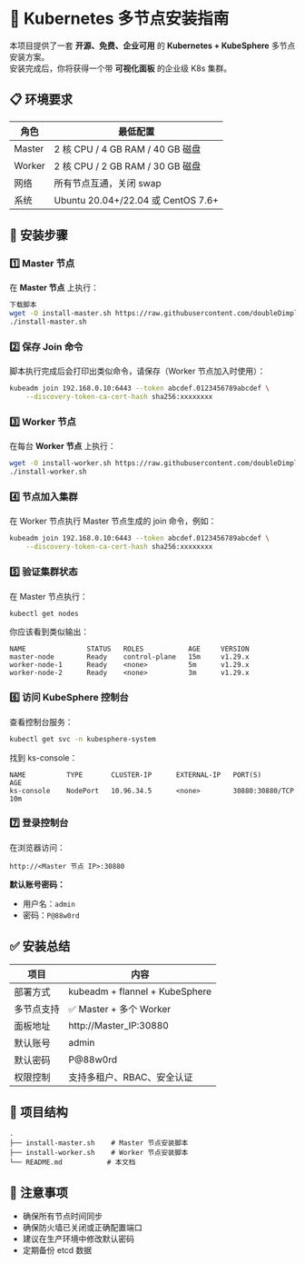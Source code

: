 # 🚀 Kubernetes 多节点安装指南

本项目提供了一套 **开源、免费、企业可用** 的 **Kubernetes + KubeSphere** 多节点安装方案。  
安装完成后，你将获得一个带 **可视化面板** 的企业级 K8s 集群。

## 📋 环境要求

| 角色     | 最低配置                              |
| -------- | ------------------------------------- |
| Master   | 2 核 CPU / 4 GB RAM / 40 GB 磁盘      |
| Worker   | 2 核 CPU / 2 GB RAM / 30 GB 磁盘      |
| 网络     | 所有节点互通，关闭 swap               |
| 系统     | Ubuntu 20.04+/22.04 或 CentOS 7.6+    |

## 🔧 安装步骤

### 1️⃣ Master 节点

在 **Master 节点** 上执行：

```bash
下载脚本
wget -O install-master.sh https://raw.githubusercontent.com/doubleDimple/shell-tools/master/k8s/install-master.sh && chmod +x install-master.sh
./install-master.sh
```

### 2️⃣ 保存 Join 命令

脚本执行完成后会打印出类似命令，请保存（Worker 节点加入时使用）：

```bash
kubeadm join 192.168.0.10:6443 --token abcdef.0123456789abcdef \
    --discovery-token-ca-cert-hash sha256:xxxxxxxx
```

### 3️⃣ Worker 节点

在每台 **Worker 节点** 上执行：

```bash
wget -O install-worker.sh https://raw.githubusercontent.com/doubleDimple/shell-tools/master/k8s/install-worker.sh && chmod +x install-worker.sh
./install-worker.sh
```

### 4️⃣ 节点加入集群

在 Worker 节点执行 Master 节点生成的 join 命令，例如：

```bash
kubeadm join 192.168.0.10:6443 --token abcdef.0123456789abcdef \
    --discovery-token-ca-cert-hash sha256:xxxxxxxx
```

### 5️⃣ 验证集群状态

在 Master 节点执行：

```bash
kubectl get nodes
```

你应该看到类似输出：

```
NAME               STATUS   ROLES           AGE     VERSION
master-node        Ready    control-plane   15m     v1.29.x
worker-node-1      Ready    <none>          5m      v1.29.x
worker-node-2      Ready    <none>          3m      v1.29.x
```

### 6️⃣ 访问 KubeSphere 控制台

查看控制台服务：

```bash
kubectl get svc -n kubesphere-system
```

找到 ks-console：

```
NAME          TYPE       CLUSTER-IP      EXTERNAL-IP   PORT(S)          AGE
ks-console    NodePort   10.96.34.5      <none>        30880:30880/TCP  10m
```

### 7️⃣ 登录控制台

在浏览器访问：

```
http://<Master 节点 IP>:30880
```

**默认账号密码：**
- 用户名：`admin`
- 密码：`P@88w0rd`

## ✅ 安装总结

| 项目       | 内容                                    |
| ---------- | --------------------------------------- |
| 部署方式   | kubeadm + flannel + KubeSphere          |
| 多节点支持 | ✅ Master + 多个 Worker                 |
| 面板地址   | http://Master_IP:30880                  |
| 默认账号   | admin                                   |
| 默认密码   | P@88w0rd                                |
| 权限控制   | 支持多租户、RBAC、安全认证              |

## 📁 项目结构

```
.
├── install-master.sh    # Master 节点安装脚本
├── install-worker.sh    # Worker 节点安装脚本
└── README.md           # 本文档
```

## 🚨 注意事项

- 确保所有节点时间同步
- 确保防火墙已关闭或正确配置端口
- 建议在生产环境中修改默认密码
- 定期备份 etcd 数据
